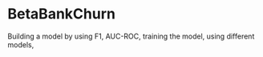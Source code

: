 # BetaBankChurn
Building a model by using F1, AUC-ROC, training the model, using different models, 
